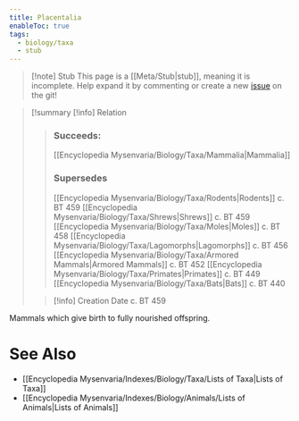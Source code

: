 ```yaml
---
title: Placentalia
enableToc: true
tags:
  - biology/taxa
  - stub
---
```


> [!note] Stub
> This page is a [[Meta/Stub|stub]], meaning it is incomplete. Help expand it by commenting or create a new [issue](https://github.com/RagtimeGal/quartz--encyclopedia-mysenvaria/issues/new/choose) on the git!


> [!summary[](Meta/Stubs.md) [!info] Relation
> > ### Succeeds:
> > [[Encyclopedia Mysenvaria/Biology/Taxa/Mammalia|Mammalia]]
> > ### Supersedes 
> > [[Encyclopedia Mysenvaria/Biology/Taxa/Rodents|Rodents]] c. BT 459
> > [[Encyclopedia Mysenvaria/Biology/Taxa/Shrews|Shrews]] c. BT 459
> > [[Encyclopedia Mysenvaria/Biology/Taxa/Moles|Moles]] c. BT 458
> > [[Encyclopedia Mysenvaria/Biology/Taxa/Lagomorphs|Lagomorphs]] c. BT 456
> > [[Encyclopedia Mysenvaria/Biology/Taxa/Armored Mammals|Armored Mammals]] c. BT 452
> > [[Encyclopedia Mysenvaria/Biology/Taxa/Primates|Primates]] c. BT 449
> > [[Encyclopedia Mysenvaria/Biology/Taxa/Bats|Bats]] c. BT 440
>
> > [!info] Creation Date
> > c. BT 459

Mammals which give birth to fully nourished offspring.

# See Also
- [[Encyclopedia Mysenvaria/Indexes/Biology/Taxa/Lists of Taxa|Lists of Taxa]]
- [[Encyclopedia Mysenvaria/Indexes/Biology/Animals/Lists of Animals|Lists of Animals]]

